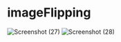 # imageFlipping

![Screenshot (27)](https://user-images.githubusercontent.com/91410378/136070879-bbb7b80f-c7af-4dc8-aad1-51d4a022dff2.png)
![Screenshot (28)](https://user-images.githubusercontent.com/91410378/136070902-3cccf9d9-ba63-4936-82da-f3879a6d408f.png)

